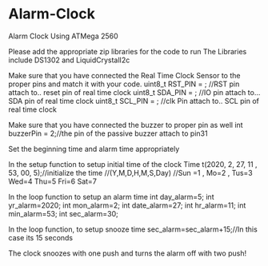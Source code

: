 # Alarm-Clock
Alarm Clock Using ATMega 2560

Please add the appropriate zip libraries for the code to run
The Libraries include
DS1302 and
LiquidCrystalI2c

Make sure that you have connected the Real Time Clock Sensor to the proper pins and match it with your code.
uint8_t RST_PIN   = ;  //RST pin attach to.. reset pin of real time clock
uint8_t SDA_PIN   = ;  //IO pin attach to... SDA pin of real time clock
uint8_t SCL_PIN   = ;  //clk Pin attach to.. SCL pin of real time clock


Make sure that you have connected the buzzer to proper pin as well
int buzzerPin = 2;//the pin of the passive buzzer attach to pin31

Set the beginning time and alarm time appropriately

In the setup function to setup initial time of the clock
 Time t(2020, 2, 27, 11 , 53, 00, 5);//initialize the time  //(Y,M,D,H,M,S,Day)  //Sun =1 , Mo=2 , Tus=3  Wed=4  Thu=5  Fri=6   Sat=7
 
 In the loop function to setup an alarm time
 int day_alarm=5;
int yr_alarm=2020;
int mon_alarm=2;
int date_alarm=27;
int hr_alarm=11;
int min_alarm=53;
int sec_alarm=30;

In the loop function, to setup snooze time
sec_alarm=sec_alarm+15;//In this case its 15 seconds

The clock snoozes with one push and turns the alarm off with two push!
 
